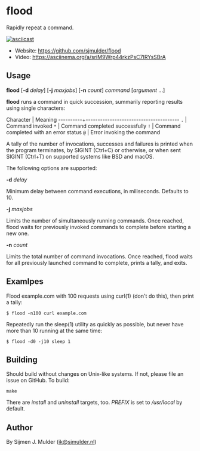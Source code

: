 flood
=====

Rapidly repeat a command.

[![asciicast](https://asciinema.org/a/sriM9Wrp44rkzPsC7IRYsSBrA.png)](https://asciinema.org/a/sriM9Wrp44rkzPsC7IRYsSBrA)

 * Website: https://github.com/sjmulder/flood
 * Video: https://asciinema.org/a/sriM9Wrp44rkzPsC7IRYsSBrA

Usage
-----

**flood** [**-d** *delay*] [**-j** *maxjobs*] [**-n** *count*] *command* [*argument* ...]

**flood** runs a command in quick succession, summarily reporting results
using single characters:

Character | Meaning
----------+---------------------------------------
`.`       | Command invoked
`*`       | Command completed successfully
`!`       | Command completed with an error status
`@`       | Error invoking the command

A tally of the number of invocations, successes and failures is printed
when the program terminates, by SIGINT (Ctrl+C) or otherwise, or when
sent SIGINT (Ctrl+T) on supported systems like BSD and macOS.

The following options are supported:

**-d** *delay*

Minimum delay between command executions, in miliseconds.
Defaults to 10.

**-j** *maxjobs*

Limits the number of simultaneously running commands.  Once
reached, flood waits for previously invoked commands to complete
before starting a new one.

**-n** *count*

Limits the total number of command invocations.  Once reached,
flood waits for all previously launched command to complete,
prints a tally, and exits.

Examlpes
--------

Flood example.com with 100 requests using curl(1) (don't do this), then
print a tally:

    $ flood -n100 curl example.com

Repeatedly run the sleep(1) utility as quickly as possible, but never
have more than 10 running at the same time:

    $ flood -d0 -j10 sleep 1

Building
--------

Should build without changes on Unix-like systems. If not, please file an
issue on GitHub. To build:

    make

There are *install* and *uninstall* targets, too. *PREFIX* is set to
*/usr/local* by default.

Author
------

By Sijmen J. Mulder (<ik@sjmulder.nl>)

